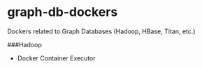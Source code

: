 # graph-db-dockers
Dockers related to Graph Databases (Hadoop, HBase, Titan, etc.)



###Hadoop
* Docker Container Executor
